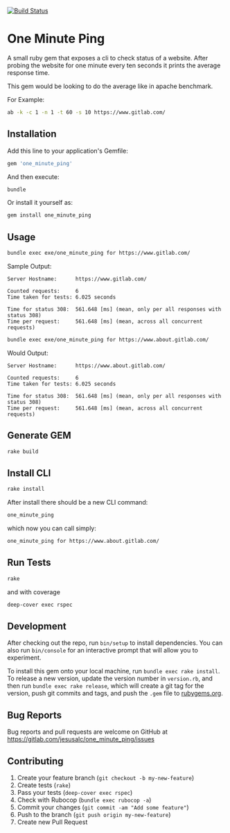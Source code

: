 [![Build Status](https://travis-ci.org/jesusalc/one_minute_ping.svg?branch=master)](https://travis-ci.org/jesusalc/one_minute_ping)

# One Minute Ping

A small ruby gem that exposes a cli to check status of a website.
After probing the website for one minute every ten seconds it prints the average response time.

This gem would be looking to do the average like in 
apache benchmark. 

For Example:
```bash
ab -k -c 1 -n 1 -t 60 -s 10 https://www.gitlab.com/
```

## Installation

Add this line to your application's Gemfile:

```ruby
gem 'one_minute_ping'
```

And then execute:

```bash
bundle
```

Or install it yourself as:

```bash
gem install one_minute_ping
```


## Usage

```bash
bundle exec exe/one_minute_ping for https://www.gitlab.com/
```
Sample Output:

    Server Hostname:      https://www.gitlab.com/
    
    Counted requests:     6
    Time taken for tests: 6.025 seconds
    
    Time for status 308:  561.648 [ms] (mean, only per all responses with status 308)
    Time per request:     561.648 [ms] (mean, across all concurrent requests)

```bash
bundle exec exe/one_minute_ping for https://www.about.gitlab.com/
```

Would Output:

    Server Hostname:      https://www.about.gitlab.com/
    
    Counted requests:     6
    Time taken for tests: 6.025 seconds
    
    Time for status 308:  561.648 [ms] (mean, only per all responses with status 308)
    Time per request:     561.648 [ms] (mean, across all concurrent requests)

## Generate GEM

```bash
rake build
```

## Install CLI

```bash
rake install 
```
After install there should be a new CLI command:

```bash
one_minute_ping
```

which now you can call simply:
```bash
one_minute_ping for https://www.about.gitlab.com/
```

## Run Tests

```bash
rake
```
and with coverage 
```bash
deep-cover exec rspec
```



## Development

After checking out the repo, run `bin/setup` 
to install dependencies. 
You can also run `bin/console` for an interactive 
prompt that will allow you to experiment.

To install this gem onto your local machine, 
run `bundle exec rake install`.
To release a new version, 
update the version number in `version.rb`, 
and then run 
`bundle exec rake release`, 
which will create a git tag for the version, 
push git commits and tags, 
and push the `.gem` file to [rubygems.org](https://rubygems.org).

## Bug Reports

Bug reports and pull requests are welcome on GitHub at https://gitlab.com/jesusalc/one_minute_ping/issues

## Contributing

1. Create your feature branch (`git checkout -b my-new-feature`)
2. Create tests (`rake`)
3. Pass your tests (`deep-cover exec rspec`)
4. Check with Rubocop (`bundle exec rubocop -a`)
5. Commit your changes (`git commit -am "Add some feature"`)
6. Push to the branch (`git push origin my-new-feature`)
7. Create new Pull Request
